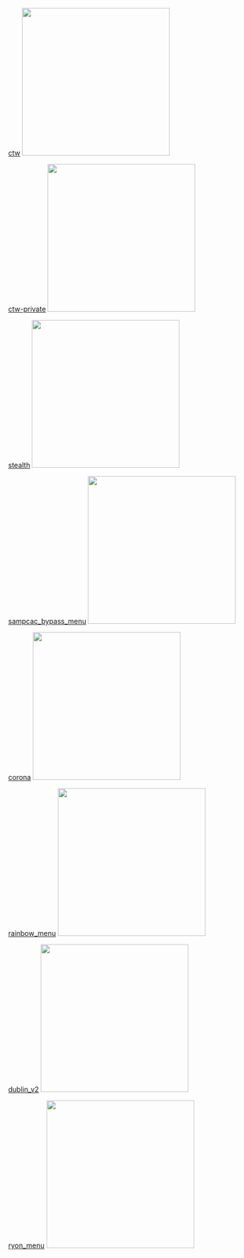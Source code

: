 [ctw][ctw]
<a href="https://rekonise.com/cheatstw-037-5n0ne"><img style="height: 300px;" src="https://i.imgur.com/6ZNa1FN.png"/></a>

[ctw-private][ctw-private]
<a href="https://rekonise.com/cheatstw-private-version-cracked-7i8av"><img style="height: 300px;" src="https://i.imgur.com/WuFWJe7.png"/></a>

[stealth][stealth]
<a href="https://rekonise.com/stealth-cheat-ejznb"><img style="height: 300px;" src="https://i.imgur.com/3u8SWk6.png"/></a>

[sampcac_bypass_menu][sampcac_bypass_menu]
<a href="https://rekonise.com/sampcac-cheat-legitbypass-d5txm"><img style="height: 300px;" src="https://i.imgur.com/zinRCGb.png"/></a>

[corona][corona]
<a href="https://rekonise.com/corona-cheat-4g6da"><img style="height: 300px;" src="https://i.imgur.com/jKDmv0Q.png"/></a>

[rainbow_menu][rainbow_menu]
<a href="https://rekonise.com/mod-rainbow-sampcac-km3i3"><img style="height: 300px;" src="https://i.imgur.com/bHSZeoE.png"/></a>

[dublin_v2][dublin_v2]
<a href="https://rekonise.com/dublin-v2-cracked-zon1l"><img style="height: 300px;" src="https://i.imgur.com/h8bMZLF.png"/></a>

[ryon_menu][ryon_menu]
<a href="https://rekonise.com/ryon-v2-oor1q"><img style="height: 300px;" src="https://i.imgur.com/NapPKjw.png"/></a>


[ctw-private]: https://rekonise.com/cheatstw-private-version-cracked-7i8av
[ctw]: https://rekonise.com/cheatstw-037-5n0ne
[stealth]: https://rekonise.com/stealth-cheat-ejznb
[sampcac_bypass_menu]: https://rekonise.com/sampcac-cheat-legitbypass-d5txm
[corona]: https://rekonise.com/corona-cheat-4g6da 
[rainbow_menu]: https://rekonise.com/mod-rainbow-sampcac-km3i3
[dublin_v2]: https://rekonise.com/dublin-v2-cracked-zon1l
[ryon_menu]: https://rekonise.com/ryon-v2-oor1q
